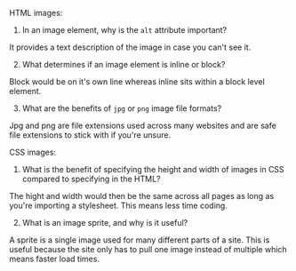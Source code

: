 HTML images:

1.  In an image element, why is the `alt` attribute important?

It provides a text description of the image in case you can't see it.

2.  What determines if an image element is inline or block?

Block would be on it's own line whereas inline sits within a block level element.

3.  What are the benefits of `jpg` or `png` image file formats?

Jpg and png are file extensions used across many websites and are safe file extensions to stick with if you're unsure.


CSS images:

1.  What is the benefit of specifying the height and width of images in CSS compared to specifying in the HTML?

The hight and width would then be the same across all pages as long as you're importing a stylesheet. This means less time coding.

2.  What is an image sprite, and why is it useful?

A sprite is a single image used for many different parts of a site. This is useful because the site only has to pull one image instead of multiple which means faster load times.
